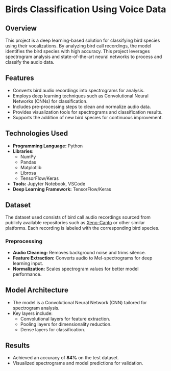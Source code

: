 # Birds Classification Using Voice Data

## Overview
This project is a deep learning-based solution for classifying bird species using their vocalizations. By analyzing bird call recordings, the model identifies the bird species with high accuracy. This project leverages spectrogram analysis and state-of-the-art neural networks to process and classify the audio data.

## Features
- Converts bird audio recordings into spectrograms for analysis.
- Employs deep learning techniques such as Convolutional Neural Networks (CNNs) for classification.
- Includes pre-processing steps to clean and normalize audio data.
- Provides visualization tools for spectrograms and classification results.
- Supports the addition of new bird species for continuous improvement.

## Technologies Used
- **Programming Language:** Python
- **Libraries:** 
  - NumPy
  - Pandas
  - Matplotlib
  - Librosa
  - TensorFlow/Keras
- **Tools:** Jupyter Notebook, VSCode
- **Deep Learning Framework:** TensorFlow/Keras

## Dataset
The dataset used consists of bird call audio recordings sourced from publicly available repositories such as [Xeno-Canto](https://www.xeno-canto.org/) or other similar platforms. Each recording is labeled with the corresponding bird species.

### Preprocessing
- **Audio Cleaning:** Removes background noise and trims silence.
- **Feature Extraction:** Converts audio to Mel-spectrograms for deep learning input.
- **Normalization:** Scales spectrogram values for better model performance.

## Model Architecture
- The model is a Convolutional Neural Network (CNN) tailored for spectrogram analysis.
- Key layers include:
  - Convolutional layers for feature extraction.
  - Pooling layers for dimensionality reduction.
  - Dense layers for classification.

## Results
- Achieved an accuracy of **84%** on the test dataset.
- Visualized spectrograms and model predictions for validation.
  


